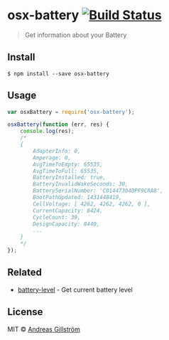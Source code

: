 # osx-battery [![Build Status](https://travis-ci.org/gillstrom/osx-battery.svg?branch=master)](https://travis-ci.org/gillstrom/osx-battery)

> Get information about your Battery


## Install

```
$ npm install --save osx-battery
```


## Usage

```js
var osxBattery = require('osx-battery');

osxBattery(function (err, res) {
	console.log(res);
	/*
	{ 
		AdapterInfo: 0,
		Amperage: 0,
		AvgTimeToEmpty: 65535,
		AvgTimeToFull: 65535,
		BatteryInstalled: true,
		BatteryInvalidWakeSeconds: 30,
		BatterySerialNumber: 'C01447304DPF9CRA8',
		BootPathUpdated: 1431448419,
		CellVoltage: [ 4262, 4262, 4262, 0 ],
		CurrentCapacity: 8424,
		CycleCount: 39,
		DesignCapacity: 8440,
		...
	}
	*/
});
```


## Related

* [battery-level](https://github.com/gillstrom/battery-level) - Get current battery level


## License

MIT © [Andreas Gillström](http://github.com/gillstrom)

